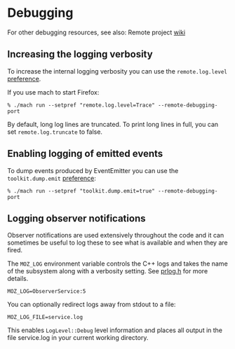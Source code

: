 # Debugging

For other debugging resources, see also: Remote project [wiki]

## Increasing the logging verbosity

To increase the internal logging verbosity you can use the
`remote.log.level` [preference].

If you use mach to start Firefox:

```shell
% ./mach run --setpref "remote.log.level=Trace" --remote-debugging-port
```

By default, long log lines are truncated. To print long lines in full, you
can set `remote.log.truncate` to false.

## Enabling logging of emitted events

To dump events produced by EventEmitter you can use the `toolkit.dump.emit` [preference]:

```shell
% ./mach run --setpref "toolkit.dump.emit=true" --remote-debugging-port
```

## Logging observer notifications

Observer notifications are used extensively throughout the
code and it can sometimes be useful to log these to see what is
available and when they are fired.

The `MOZ_LOG` environment variable controls the C++ logs and takes
the name of the subsystem along with a verbosity setting.  See
[prlog.h] for more details.

```shell
MOZ_LOG=ObserverService:5
```

You can optionally redirect logs away from stdout to a file:

```shell
MOZ_LOG_FILE=service.log
```

This enables `LogLevel::Debug` level information and places all
output in the file service.log in your current working directory.

[preference]: Prefs.md
[prlog.h]: https://searchfox.org/mozilla-central/source/nsprpub/pr/include/prlog.h
[wiki]: https://wiki.mozilla.org/Remote/Developer_Resources
